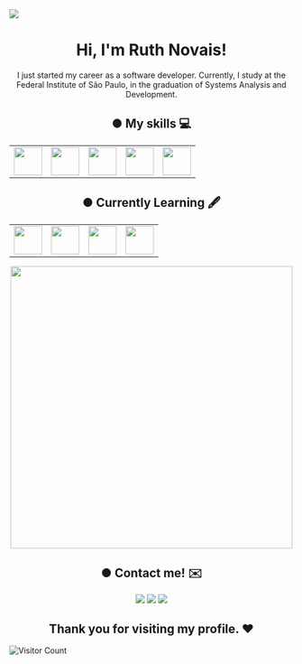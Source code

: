 <img src="https://i.pinimg.com/originals/4a/fd/e9/4afde9596bfe30a1bb56a556f1ffefa6.gif"/>

   
<h1 align="center"> Hi, I'm Ruth Novais!</h1>

<p align="center">I just started my career as a software developer.
Currently, I study at the Federal Institute of São Paulo, in the graduation of Systems Analysis and Development.</p>

<h2 align="center"> ● My skills 💻 </h2>
<table align="center">
   <tr>
      <td><img width="50" src="https://cdn.jsdelivr.net/gh/devicons/devicon/icons/cplusplus/cplusplus-original.svg"/></td>
      <td><img width="50" src="https://cdn.jsdelivr.net/gh/devicons/devicon/icons/c/c-original.svg" /></td>
      <td><img width="50" src="https://cdn.jsdelivr.net/gh/devicons/devicon/icons/javascript/javascript-original.svg" /></td>
      <td><img width="50" src="https://cdn.jsdelivr.net/gh/devicons/devicon/icons/html5/html5-original.svg" /></td>
      <td><img width="50" src="https://cdn.jsdelivr.net/gh/devicons/devicon/icons/css3/css3-original.svg" /></td>
    </tr>
</table>

<h2 align="center"> ● Currently Learning 🖋 </h2>

<table align="center">
    <tr>
      <td><img width="50" src="https://cdn.jsdelivr.net/gh/devicons/devicon/icons/django/django-plain.svg" /></td>
      <td><img width="50" src="https://cdn.jsdelivr.net/gh/devicons/devicon/icons/mysql/mysql-original-wordmark.svg" /></td>
      <td><img width="50" src="https://cdn.jsdelivr.net/gh/devicons/devicon/icons/python/python-original.svg" /></td>
      <td><img width="50" src="https://cdn.jsdelivr.net/gh/devicons/devicon/icons/postgresql/postgresql-original.svg" /></td>
    </tr>
</table>

<p align="center">
   <img width="500" src="https://64.media.tumblr.com/d0656ed01e4859cf2206b222a8e6e669/846bd7dddadb664b-af/s1280x1920/1d8fa13af5fd73565dd3bc4358e24e71041555ef.gif"/>
</p>

<h2 align="center"> ● Contact me! ✉️ </h2>

<div align="center">
<a href="https://instagram.com/_ruthlessn" target="_blank"><img src="https://img.shields.io/badge/-Instagram-%23E4405F?style=for-the-badge&logo=instagram&logoColor=white" target="_blank"></a>
<a href = "mailto:ruth.novais@aluno.ifsp.edu.br"><img src="https://img.shields.io/badge/Gmail-D14836?style=for-the-badge&logo=gmail&logoColor=white" target="_blank"></a>
<a href="https://www.linkedin.com/in/ruth-novais-039934194/" target="_blank"><img src="https://img.shields.io/badge/-LinkedIn-%230077B5?style=for-the-badge&logo=linkedin&logoColor=white" target="_blank"></a>   
</div>



<h2 align="center"> Thank you for visiting my profile. ❤️ </h2>

![Visitor Count](https://profile-counter.glitch.me/Ruthless-n/count.svg)

